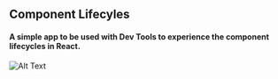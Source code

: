 ##  Component Lifecyles
#### A simple app to be used with Dev Tools to experience the component lifecycles in React. 

![Alt Text](./public/Lifecycles.gif)

